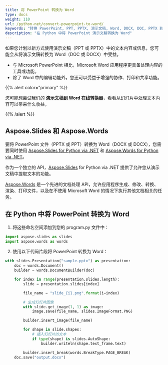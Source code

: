 ```yaml
---
title: 将 PowerPoint 转换为 Word
type: docs
weight: 110
url: /python-net/convert-powerpoint-to-word/
keywords: "转换 PowerPoint, PPT, PPTX, 演示文稿, Word, DOCX, DOC, PPTX 到 DOCX, PPT 到 DOC, PPTX 到 DOC, PPT 到 DOCX, Python, Aspose.Slides"
description: "在 Python 中将 PowerPoint 演示文稿转换为 Word"
---
```


如果您计划以新方式使用演示文稿（PPT 或 PPTX）中的文本内容或信息，您可能会从将演示文稿转换为 Word（DOC 或 DOCX）中受益。

* 与 Microsoft PowerPoint 相比，Microsoft Word 应用程序更具备处理内容的工具或功能。 
* 除了 Word 中的编辑功能外，您还可以受益于增强的协作、打印和共享功能。

{{% alert color="primary" %}} 

您可能想尝试我们的 [**演示文稿到 Word 在线转换器**](https://products.aspose.app/slides/conversion/ppt-to-word)，看看从幻灯片中处理文本内容可以带来什么收益。

{{% /alert %}} 

## **Aspose.Slides 和 Aspose.Words**

要将 PowerPoint 文件（PPTX 或 PPT）转换为 Word（DOCX 或 DOCX），您需要同时使用 [Aspose.Slides for Python via .NET](https://products.aspose.com/slides/python-net/) 和 [Aspose.Words for Python via .NET](https://products.aspose.com/words/python-net/)。

作为一个独立的 API，[Aspose.Slides](https://products.aspose.com/slides/python-net/) for Python via .NET 提供了允许您从演示文稿中提取文本的功能。

[Aspose.Words](https://products.aspose.com/words/python-net/) 是一个先进的文档处理 API，允许应用程序生成、修改、转换、渲染、打印文件，以及在不使用 Microsoft Word 的情况下执行其他文档相关的任务。

## **在 Python 中将 PowerPoint 转换为 Word**

1. 将这些命名空间添加到您的 program.py 文件中：

```py
import aspose.slides as slides
import aspose.words as words
```

2. 使用以下代码片段将 PowerPoint 转换为 Word：

```py
with slides.Presentation("sample.pptx") as presentation:
    doc = words.Document()
    builder = words.DocumentBuilder(doc)

    for index in range(presentation.slides.length):
        slide = presentation.slides[index]

        file_name = "slide_{i}.png".format(i=index)

        # 生成幻灯片图像
        with slide.get_image(1, 1) as image:
            image.save(file_name, slides.ImageFormat.PNG)

        builder.insert_image(file_name)

        for shape in slide.shapes:
            # 插入幻灯片的文本
            if type(shape) is slides.AutoShape:
                builder.writeln(shape.text_frame.text)

        builder.insert_break(words.BreakType.PAGE_BREAK)
    doc.save("output.docx")
```